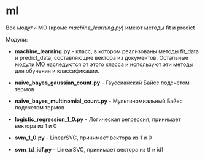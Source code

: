 # ml

Все модули МО (кроме _machine_learning.py_) имеют методы fit и predict

Модули: 

*  __machine_learning.py__ - класс, в котором реализованы методы fit_data и predict_data, составляющие вектора из документов. Остальные модули МО наследуются от этого класса и используют эти методы для обучения и классификации.

* __naive_bayes_gaussian_count.py__ - Гауссианский Байес подсчетом термов

* __naive_bayes_multinomial_count.py__ - Мультиномиальный Байес подсчетом термов

* __logistic_regression_1_0.py__ - Логическая регрессия, принимает вектора из 1 и 0

* __svm_1_0.py__ - LinearSVC, принимает вектора из 1 и 0

* __svm_td_idf.py__ - LinearSVC, принимает вектора из tf и idf
